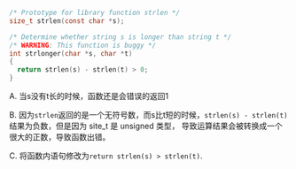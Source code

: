 ```c
/* Prototype for library function strlen */
size_t strlen(const char *s);

/* Determine whether string s is longer than string t */
/* WARNING: This function is buggy */
int strlonger(char *s, char *t)
{
  return strlen(s) - strlen(t) > 0;
}
```

A. 当s没有t长的时候，函数还是会错误的返回1

B. 因为```strlen```返回的是一个无符号数，而s比t短的时候，```strlen(s) - strlen(t)```结果为负数，但是因为 site_t 是 unsigned 类型，
导致运算结果会被转换成一个很大的正数，导致函数出错。

C. 将函数内语句修改为```return strlen(s) > strlen(t)```.
